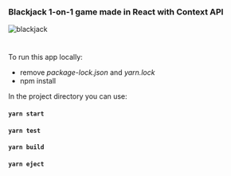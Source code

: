 ### Blackjack 1-on-1 game made in React with Context API

![blackjack](https://user-images.githubusercontent.com/52113159/105064820-7ed17480-5a7d-11eb-8f10-d757acba215e.gif)

#

To run this app locally: 

- remove *package-lock.json* and *yarn.lock*
- npm install

In the project directory you can use:

#### `yarn start`

#### `yarn test`

#### `yarn build`

#### `yarn eject`



